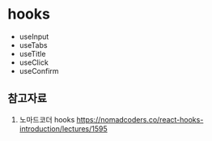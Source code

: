# hooks

- useInput
- useTabs
- useTitle
- useClick
- useConfirm

## 참고자료

1. 노마드코더 hooks
   https://nomadcoders.co/react-hooks-introduction/lectures/1595
